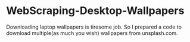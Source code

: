 # WebScraping-Desktop-Wallpapers
Downloading laptop wallpapers is tiresome job. So I prepared a code to download multiple(as much you wish) wallpapers from unsplash.com.
